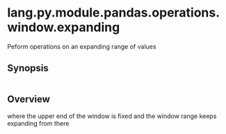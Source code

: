 # lang.py.module.pandas.operations.window.expanding

Peform operations on an expanding range of values

## Synopsis

```py

```

## Overview

where the upper end of the window is fixed and the window range keeps expanding
from there
